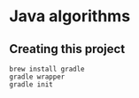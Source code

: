# Java algorithms

## Creating this project

    brew install gradle
    gradle wrapper
    gradle init

